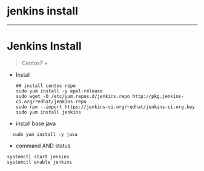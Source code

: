 # jenkins install

------

# Jenkins Install

> Centos7 +

- Install

    ```shell
    ## install centos repo
    sudo yum install -y epel-release
    sudo wget -O /etc/yum.repos.d/jenkins.repo http://pkg.jenkins-ci.org/redhat/jenkins.repo
    sudo rpm --import https://jenkins-ci.org/redhat/jenkins-ci.org.key
    sudo yum install jenkins
    ```

- install base java

```shell
  sudo yum install -y java
```

- command AND status

```shell
systemctl start jenkins
systemctl enable jenkins
```